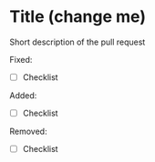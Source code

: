 # Title (change me)

Short description of the pull request

Fixed:
- [ ] Checklist

Added:
- [ ] Checklist

Removed: 
- [ ] Checklist

